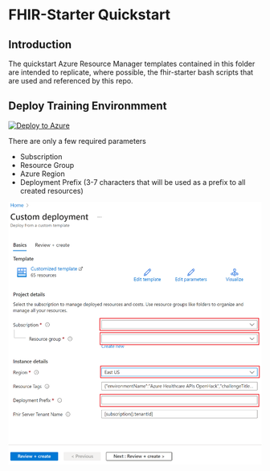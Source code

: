 # FHIR-Starter Quickstart   

## Introduction 

The quickstart Azure Resource Manager templates contained in this folder are intended to replicate, where possible, the fhir-starter bash scripts that are used and referenced by this repo.


## Deploy Training Environmment

[![Deploy to Azure](https://aka.ms/deploytoazurebutton)](https://portal.azure.com/#create/Microsoft.Template/uri/https%3A%2F%2Fraw.githubusercontent.com%2FToddM2%2Ffhir-starter%2Fquickstarts%2Fquickstarts%2Fdeployfhirtrain.json)

There are only a few required parameters 
+ Subscription
+ Resource Group
+ Azure Region
+ Deployment Prefix (3-7 characters that will be used as a prefix to all created resources)


![Custom Deployment Page](./images/deploytrainenvportal.png)